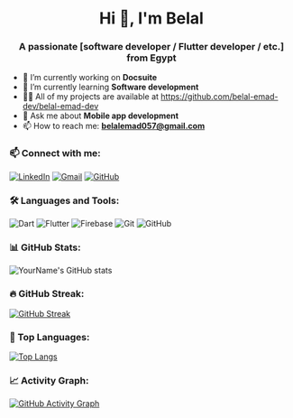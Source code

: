 <h1 align="center">Hi 👋, I'm Belal </h1>
<h3 align="center">A passionate [software developer / Flutter developer / etc.] from Egypt </h3>

- 🔭 I’m currently working on **Docsuite**
- 🌱 I’m currently learning **Software development**
- 👨‍💻 All of my projects are available at https://github.com/belal-emad-dev/belal-emad-dev
- 💬 Ask me about **Mobile app development**
- 📫 How to reach me: **belalemad057@gmail.com**

### 📫 Connect with me:
[![LinkedIn](https://img.shields.io/badge/LinkedIn-blue?logo=linkedin&logoColor=white)]((https://www.linkedin.com/in/belal-emad-282124199))
[![Gmail](https://img.shields.io/badge/Gmail-D14836?style=flat&logo=gmail&logoColor=white)](mailto:belalemad057@gmail.com)
[![GitHub](https://img.shields.io/badge/GitHub-black?logo=github&logoColor=white)](https://github.com/belal-emad-dev)

### 🛠️ Languages and Tools:
![Dart](https://img.shields.io/badge/Dart-0175C2?style=for-the-badge&logo=dart&logoColor=white)
![Flutter](https://img.shields.io/badge/Flutter-02569B?style=for-the-badge&logo=flutter&logoColor=white)
![Firebase](https://img.shields.io/badge/Firebase-FFCA28?style=for-the-badge&logo=firebase&logoColor=black)
![Git](https://img.shields.io/badge/Git-F05032?style=for-the-badge&logo=git&logoColor=white)
![GitHub](https://img.shields.io/badge/GitHub-100000?style=for-the-badge&logo=github&logoColor=white)

### 📊 GitHub Stats:
![YourName's GitHub stats](https://github-readme-stats.vercel.app/api?username=belal-emad-dev&show_icons=true&theme=radical)

### 🔥 GitHub Streak:
[![GitHub Streak](https://streak-stats.demolab.com?user=belal-emad-dev&theme=radical)](https://git.io/streak-stats)

### 🧠 Top Languages:
[![Top Langs](https://github-readme-stats.vercel.app/api/top-langs/?username=belal-emad-dev&layout=donut&theme=radical)](https://github.com/anuraghazra/github-readme-stats)

### 📈 Activity Graph:
[![GitHub Activity Graph](https://github-readme-activity-graph.vercel.app/graph?username=belal-emad-dev&theme=radical)](https://github.com/ashutosh00710/github-readme-activity-graph)



